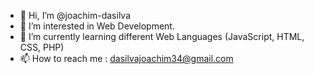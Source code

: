- 👋 Hi, I’m @joachim-dasilva
- 👀 I’m interested in Web Development.
- 🌱 I’m currently learning different Web Languages (JavaScript, HTML, CSS, PHP)
- 📫 How to reach me : dasilvajoachim34@gmail.com

<!---
joachim-dasilva/joachim-dasilva is a ✨ special ✨ repository because its `README.md` (this file) appears on your GitHub profile.
You can click the Preview link to take a look at your changes.
--->
